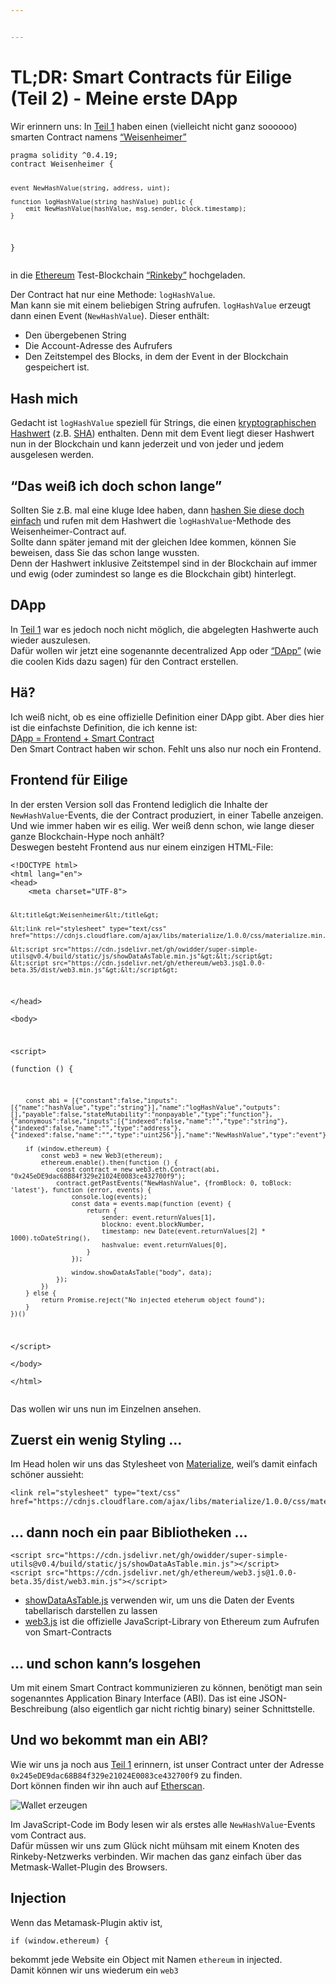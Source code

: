 ```yaml
---


---
```


<h1 id="tldr-smart-contracts-für-eilige-teil-2---meine-erste-dapp">TL;DR: Smart Contracts für Eilige (Teil 2) - Meine erste DApp</h1>
<p>Wir erinnern uns: In  <a href="https://www.iteratec.de/tech-blog/artikel/news/tldr-smart-contracts-fuer-eilige-teil-1-1/">Teil 1</a> haben einen (vielleicht nicht ganz soooooo) smarten Contract namens <a href="https://github.com/owidder/iteraBlog/blob/master/weisenheimer/contract/Weisenheimer.sol">“Weisenheimer”</a></p>
<pre><code>pragma solidity ^0.4.19;
contract Weisenheimer {

    event NewHashValue(string, address, uint);

    function logHashValue(string hashValue) public {    
	    emit NewHashValue(hashValue, msg.sender, block.timestamp);
    }
}
</code></pre>
<p>in die <a href="https://www.ethereum.org/">Ethereum</a> Test-Blockchain <a href="https://www.rinkeby.io/#stats">“Rinkeby”</a> hochgeladen.</p>
<p>Der Contract hat nur eine Methode: <code>logHashValue</code>.<br>
Man kann sie mit einem beliebigen String aufrufen. <code>logHashValue</code> erzeugt dann einen Event (<code>NewHashValue</code>). Dieser enthält:</p>
<ul>
<li>Den übergebenen String</li>
<li>Die Account-Adresse des Aufrufers</li>
<li>Den Zeitstempel des Blocks, in dem der Event in der Blockchain gespeichert ist.</li>
</ul>
<h2 id="hash-mich">Hash mich</h2>
<p>Gedacht ist <code>logHashValue</code> speziell für Strings, die einen <a href="https://simple.wikipedia.org/wiki/Cryptographic_hash_function">kryptographischen Hashwert</a> (z.B. <a href="https://en.wikipedia.org/wiki/SHA-2">SHA</a>) enthalten. Denn mit dem Event liegt dieser Hashwert nun in der Blockchain und kann jederzeit und von jeder und jedem ausgelesen werden.</p>
<h2 id="das-weiß-ich-doch-schon-lange">“Das weiß ich doch schon lange”</h2>
<p>Sollten Sie z.B. mal eine kluge Idee haben, dann <a href="https://abunchofutils.com/u/computing/sha512-hash-calculator/">hashen Sie diese doch einfach</a> und rufen mit dem Hashwert die <code>logHashValue</code>-Methode des  Weisenheimer-Contract auf.<br>
Sollte dann später jemand mit der gleichen Idee kommen, können Sie beweisen, dass Sie das schon lange wussten.<br>
Denn der Hashwert inklusive Zeitstempel sind in der Blockchain auf immer und ewig (oder zumindest so lange es die Blockchain gibt) hinterlegt.</p>
<h2 id="dapp">DApp</h2>
<p>In <a href="https://www.iteratec.de/tech-blog/artikel/news/tldr-smart-contracts-fuer-eilige-teil-1-1/">Teil 1</a> war es jedoch noch nicht möglich, die abgelegten Hashwerte auch wieder auszulesen.<br>
Dafür wollen wir jetzt eine sogenannte decentralized App oder <a href="https://www.stateofthedapps.com/">“DApp”</a> (wie die coolen Kids dazu sagen) für den Contract erstellen.</p>
<h2 id="hä">Hä?</h2>
<p>Ich weiß nicht, ob es eine offizielle Definition einer DApp gibt. Aber dies hier ist die einfachste Definition, die ich kenne ist:<br>
<a href="https://ethereum.stackexchange.com/questions/383/what-is-a-dapp">DApp = Frontend + Smart Contract</a><br>
Den Smart Contract haben wir schon. Fehlt uns also nur noch ein Frontend.</p>
<h2 id="frontend-für-eilige">Frontend für Eilige</h2>
<p>In der ersten Version soll das Frontend lediglich die Inhalte der <code>NewHashValue</code>-Events, die der Contract produziert, in einer Tabelle anzeigen.<br>
Und wie immer haben wir es eilig. Wer weiß denn schon, wie lange dieser ganze Blockchain-Hype noch anhält?<br>
Deswegen besteht Frontend aus nur einem einzigen HTML-File:</p>
<pre><code>&lt;!DOCTYPE html&gt;  
&lt;html lang="en"&gt;  
&lt;head&gt;  
    &lt;meta charset="UTF-8"&gt;  
  
    &lt;title&gt;Weisenheimer&lt;/title&gt;  
  
    &lt;link rel="stylesheet" type="text/css" href="https://cdnjs.cloudflare.com/ajax/libs/materialize/1.0.0/css/materialize.min.css"&gt;  
  
    &lt;script src="https://cdn.jsdelivr.net/gh/owidder/super-simple-utils@v0.4/build/static/js/showDataAsTable.min.js"&gt;&lt;/script&gt;  
    &lt;script src="https://cdn.jsdelivr.net/gh/ethereum/web3.js@1.0.0-beta.35/dist/web3.min.js"&gt;&lt;/script&gt;  
  
&lt;/head&gt;  
&lt;body&gt;  
  
&lt;script&gt;  
    (function () {  
  
        const abi = [{"constant":false,"inputs":[{"name":"hashValue","type":"string"}],"name":"logHashValue","outputs":[],"payable":false,"stateMutability":"nonpayable","type":"function"},{"anonymous":false,"inputs":[{"indexed":false,"name":"","type":"string"},{"indexed":false,"name":"","type":"address"},{"indexed":false,"name":"","type":"uint256"}],"name":"NewHashValue","type":"event"}];  
  
        if (window.ethereum) {  
            const web3 = new Web3(ethereum);  
            ethereum.enable().then(function () {  
                const contract = new web3.eth.Contract(abi, "0x245eDE9dac68B84f329e21024E0083ce432700f9");  
                contract.getPastEvents("NewHashValue", {fromBlock: 0, toBlock: 'latest'}, function (error, events) {  
                    console.log(events);  
                    const data = events.map(function (event) {  
                        return {  
                            sender: event.returnValues[1],  
                            blockno: event.blockNumber,  
                            timestamp: new Date(event.returnValues[2] * 1000).toDateString(),  
                            hashvalue: event.returnValues[0],  
                        }  
                    });  
  
                    window.showDataAsTable("body", data);  
                });  
            })  
        } else {  
            return Promise.reject("No injected eteherum object found");  
        }  
    })()  
&lt;/script&gt;  
&lt;/body&gt;  
&lt;/html&gt;
</code></pre>
<p>Das wollen wir uns nun im Einzelnen ansehen.</p>
<h2 id="zuerst-ein-wenig-styling-...">Zuerst ein wenig Styling …</h2>
<p>Im Head holen wir uns das Stylesheet von <a href="https://materializecss.com/">Materialize</a>, weil’s damit einfach schöner aussieht:</p>
<pre><code>&lt;link rel="stylesheet" type="text/css" href="https://cdnjs.cloudflare.com/ajax/libs/materialize/1.0.0/css/materialize.min.css"&gt;
</code></pre>
<h2 id="dann-noch-ein-paar-bibliotheken-...">… dann noch ein paar Bibliotheken …</h2>
<pre><code>&lt;script src="https://cdn.jsdelivr.net/gh/owidder/super-simple-utils@v0.4/build/static/js/showDataAsTable.min.js"&gt;&lt;/script&gt;
&lt;script src="https://cdn.jsdelivr.net/gh/ethereum/web3.js@1.0.0-beta.35/dist/web3.min.js"&gt;&lt;/script&gt;  
</code></pre>
<ul>
<li><a href="https://github.com/owidder/super-simple-utils/blob/master/src/table/showDataAsTable.ts">showDataAsTable.js</a> verwenden wir, um uns die Daten der Events tabellarisch darstellen zu lassen</li>
<li><a href="https://github.com/ethereum/web3.js/">web3.js</a> ist die offizielle JavaScript-Library von Ethereum zum Aufrufen von Smart-Contracts</li>
</ul>
<h2 id="und-schon-kanns-losgehen">… und schon kann’s losgehen</h2>
<p>Um mit einem Smart Contract kommunizieren zu können, benötigt man sein sogenanntes Application Binary Interface (ABI). Das ist eine JSON-Beschreibung (also eigentlich gar nicht richtig binary) seiner Schnittstelle.</p>
<h2 id="und-wo-bekommt-man-ein-abi">Und wo bekommt man ein ABI?</h2>
<p>Wie wir uns ja noch aus <a href="https://www.iteratec.de/tech-blog/artikel/news/tldr-smart-contracts-fuer-eilige-teil-1-1/">Teil 1</a> erinnern, ist unser Contract unter der Adresse <code>0x245eDE9dac68B84f329e21024E0083ce432700f9</code> zu finden.<br>
Dort können finden wir ihn auch auf <a href="https://rinkeby.etherscan.io/address/0x245eDE9dac68B84f329e21024E0083ce432700f9">Etherscan</a>.</p>
<img src="https://cdn.jsdelivr.net/gh/owidder/blog@ib-20181103-02/iterablog/images/etherscan-contract-3.png" alt="Wallet erzeugen">
<p>Im JavaScript-Code im Body lesen wir als erstes alle <code>NewHashValue</code>-Events vom Contract aus.<br>
Dafür müssen wir uns zum Glück nicht mühsam mit einem Knoten des Rinkeby-Netzwerks verbinden. Wir machen das ganz einfach über das Metmask-Wallet-Plugin des Browsers.</p>
<h2 id="injection">Injection</h2>
<p>Wenn das Metamask-Plugin aktiv ist,</p>
<pre><code>if (window.ethereum) {
</code></pre>
<p>bekommt jede Website ein Object mit Namen <code>ethereum</code> in injected.<br>
Damit können wir uns wiederum ein <code>web3</code></p>

